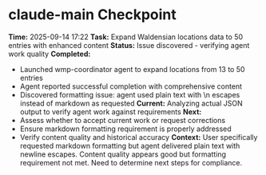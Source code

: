 # claude-main Checkpoint
**Time:** 2025-09-14 17:22
**Task:** Expand Waldensian locations data to 50 entries with enhanced content
**Status:** Issue discovered - verifying agent work quality
**Completed:**
- Launched wmp-coordinator agent to expand locations from 13 to 50 entries
- Agent reported successful completion with comprehensive content
- Discovered formatting issue: agent used plain text with \n escapes instead of markdown as requested
**Current:** Analyzing actual JSON output to verify agent work against requirements
**Next:**
- Assess whether to accept current work or request corrections
- Ensure markdown formatting requirement is properly addressed
- Verify content quality and historical accuracy
**Context:** User specifically requested markdown formatting but agent delivered plain text with newline escapes. Content quality appears good but formatting requirement not met. Need to determine next steps for compliance.